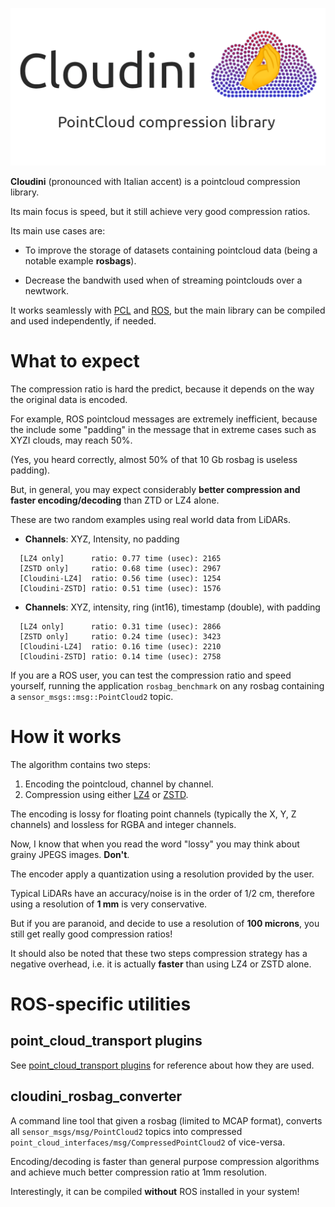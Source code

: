 
![Cloudini](logo.png)

**Cloudini** (pronounced with Italian accent) is a pointcloud compression
library.

Its main focus is speed, but it still achieve very good compression ratios.

Its main use cases are:

- To improve the storage of datasets containing pointcloud data (being a notable example **rosbags**).

- Decrease the bandwith used when of streaming pointclouds over a newtwork.

It works seamlessly with [PCL](https://pointclouds.org/) and 
[ROS](https://www.ros.org/), but the main library can be compiled and used independently, if needed.

# What to expect 

The compression ratio is hard the predict, because it depends on the way
the original data is encoded.

For example, ROS pointcloud messages are extremely inefficient, because
the include some "padding" in the message that in extreme cases such as 
XYZI clouds, may reach 50%.

(Yes, you heard correctly, almost 50% of that 10 Gb rosbag is useless padding).

But, in general, you may expect considerably **better compression and faster encoding/decoding**  than ZTD or LZ4 alone.

These are two random examples using real world data from LiDARs.

- **Channels**: XYZ, Intensity, no padding

```
  [LZ4 only]      ratio: 0.77 time (usec): 2165
  [ZSTD only]     ratio: 0.68 time (usec): 2967
  [Cloudini-LZ4]  ratio: 0.56 time (usec): 1254
  [Cloudini-ZSTD] ratio: 0.51 time (usec): 1576
```

- **Channels**: XYZ, intensity, ring (int16), timestamp (double), with padding
 
```
  [LZ4 only]      ratio: 0.31 time (usec): 2866
  [ZSTD only]     ratio: 0.24 time (usec): 3423
  [Cloudini-LZ4]  ratio: 0.16 time (usec): 2210
  [Cloudini-ZSTD] ratio: 0.14 time (usec): 2758
```

If you are a ROS user, you can test the compression ratio and speed yourself,
running the application `rosbag_benchmark` on any rosbag containing a `sensor_msgs::msg::PointCloud2` topic.


# How it works

The algorithm contains two steps:

1. Encoding the pointcloud, channel by channel.
2. Compression using either [LZ4](https://github.com/lz4/lz4) or [ZSTD](https://github.com/facebook/zstd).

The encoding is lossy for floating point channels (typically the X, Y, Z channels) 
and lossless for RGBA and integer channels.

Now, I know that when you read the word "lossy" you may think about grainy JPEGS images. **Don't**.

The encoder apply a quantization using a resolution provided by the user.

Typical LiDARs have an accuracy/noise is in the order of 1/2 cm,
therefore using a resolution of **1 mm** is very conservative.

But if you are paranoid, and decide to use a resolution of **100 microns**, you still get really good compression ratios!

It should also be noted that these two steps compression strategy has a
negative overhead, i.e. it is actually **faster** than using LZ4 or ZSTD alone.

# ROS-specific utilities

## point_cloud_transport plugins

See [point_cloud_transport plugins](https://github.com/ros-perception/point_cloud_transport_plugins) for reference about how they are used.

## cloudini_rosbag_converter

A command line tool that given a rosbag (limited to MCAP format), converts
 all `sensor_msgs/msg/PointCloud2` topics into compressed `point_cloud_interfaces/msg/CompressedPointCloud2` of vice-versa.

Encoding/decoding is faster than general purpose compression algorithms and achieve much better compression ratio at 1mm resolution.

Interestingly, it can be compiled **without** ROS installed in your system! 
